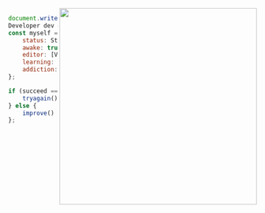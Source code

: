 <img align='right' src="https://media.giphy.com/media/l0HlTy9x8FZo0XO1i/giphy.gif" width="400">

```js
document.write("Hello World");
Developer dev = new Developer();
const myself = {
    status: Student,
    awake: true,
    editor: [VS Code, IntelliJ, PyCharm],
    learning: [R, Lua, Assembly],
    addiction: [redbull, ruffles]
};

if (succeed == false){
    tryagain();
} else {
    improve()
};
```


